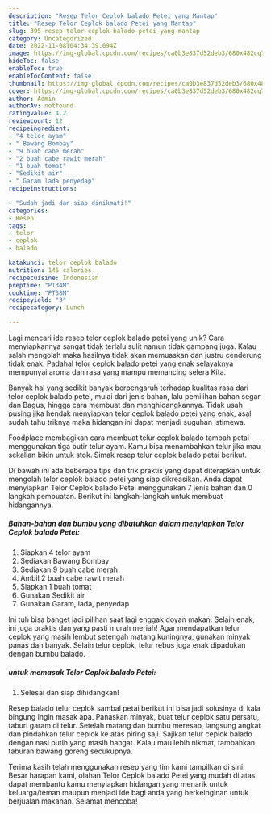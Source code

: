 ```yaml
---
description: "Resep Telor Ceplok balado Petei yang Mantap"
title: "Resep Telor Ceplok balado Petei yang Mantap"
slug: 395-resep-telor-ceplok-balado-petei-yang-mantap
category: Uncategorized
date: 2022-11-08T04:34:39.094Z
image: https://img-global.cpcdn.com/recipes/ca0b3e837d52deb3/680x482cq70/telor-ceplok-balado-petei-foto-resep-utama.jpg
hideToc: false
enableToc: true
enableTocContent: false
thumbnail: https://img-global.cpcdn.com/recipes/ca0b3e837d52deb3/680x482cq70/telor-ceplok-balado-petei-foto-resep-utama.jpg
cover: https://img-global.cpcdn.com/recipes/ca0b3e837d52deb3/680x482cq70/telor-ceplok-balado-petei-foto-resep-utama.jpg
author: Admin
authorAv: notfound
ratingvalue: 4.2
reviewcount: 12
recipeingredient:
- "4 telor ayam"
- " Bawang Bombay"
- "9 buah cabe merah"
- "2 buah cabe rawit merah"
- "1 buah tomat"
- "Sedikit air"
- " Garam lada penyedap"
recipeinstructions:

- "Sudah jadi dan siap dinikmati!"
categories:
- Resep
tags:
- telor
- ceplok
- balado

katakunci: telor ceplok balado 
nutrition: 146 calories
recipecuisine: Indonesian
preptime: "PT34M"
cooktime: "PT38M"
recipeyield: "3"
recipecategory: Lunch

---
```





Lagi mencari ide resep telor ceplok balado petei yang unik? Cara menyiapkannya sangat tidak terlalu sulit namun tidak gampang juga. Kalau salah mengolah maka hasilnya tidak akan memuaskan dan justru cenderung tidak enak. Padahal telor ceplok balado petei yang enak selayaknya mempunyai aroma dan rasa yang mampu memancing selera Kita.





Banyak hal yang sedikit banyak berpengaruh terhadap kualitas rasa dari telor ceplok balado petei, mulai dari jenis bahan, lalu pemilihan bahan segar dan Bagus, hingga cara membuat dan menghidangkannya. Tidak usah pusing jika hendak menyiapkan telor ceplok balado petei yang enak,      asal sudah tahu triknya maka hidangan ini dapat menjadi suguhan istimewa.














Foodplace membagikan cara membuat telur ceplok balado tambah petai menggunakan tiga butir telur ayam. Kamu bisa menambahkan telur jika mau sekalian bikin untuk stok. Simak resep telur ceplok balado petai berikut.






Di bawah ini ada beberapa tips dan trik praktis yang dapat diterapkan untuk mengolah telor ceplok balado petei yang siap dikreasikan. Anda dapat menyiapkan Telor Ceplok balado Petei menggunakan 7 jenis bahan dan 0 langkah pembuatan. Berikut ini langkah-langkah untuk membuat hidangannya.

<!--inarticleads1-->

##### Bahan-bahan dan bumbu yang dibutuhkan dalam menyiapkan Telor Ceplok balado Petei:

1. Siapkan 4 telor ayam
1. Sediakan  Bawang Bombay
1. Sediakan 9 buah cabe merah
1. Ambil 2 buah cabe rawit merah
1. Siapkan 1 buah tomat
1. Gunakan Sedikit air
1. Gunakan  Garam, lada, penyedap


Ini tuh bisa banget jadi pilihan saat lagi enggak doyan makan. Selain enak, ini juga praktis dan yang pasti murah meriah! Agar mendapatkan telur ceplok yang masih lembut setengah matang kuningnya, gunakan minyak panas dan banyak. Selain telur ceplok, telur rebus juga enak dipadukan dengan bumbu balado. 

<!--inarticleads2-->

#####  untuk memasak Telor Ceplok balado Petei:


1. Selesai dan siap dihidangkan!

Resep balado telur ceplok sambal petai berikut ini bisa jadi solusinya di kala bingung ingin masak apa. Panaskan minyak, buat telur ceplok satu persatu, taburi garam di telur. Setelah matang dan bumbu meresap, langsung angkat dan pindahkan telur ceplok ke atas piring saji. Sajikan telur ceplok balado dengan nasi putih yang masih hangat. Kalau mau lebih nikmat, tambahkan taburan bawang goreng secukupnya. 

Terima kasih telah menggunakan resep yang tim kami tampilkan di sini. Besar harapan kami, olahan Telor Ceplok balado Petei yang mudah di atas dapat membantu kamu menyiapkan hidangan yang menarik untuk keluarga/teman maupun menjadi ide bagi anda yang berkeinginan untuk berjualan makanan. Selamat mencoba!
